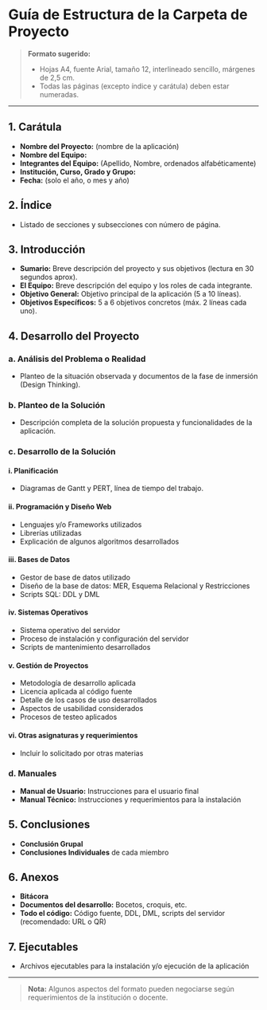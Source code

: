 # Guía de Estructura de la Carpeta de Proyecto

> **Formato sugerido:**
> - Hojas A4, fuente Arial, tamaño 12, interlineado sencillo, márgenes de 2,5 cm.
> - Todas las páginas (excepto índice y carátula) deben estar numeradas.

---

## 1. Carátula
- **Nombre del Proyecto:** (nombre de la aplicación)
- **Nombre del Equipo:**
- **Integrantes del Equipo:** (Apellido, Nombre, ordenados alfabéticamente)
- **Institución, Curso, Grado y Grupo:**
- **Fecha:** (solo el año, o mes y año)

## 2. Índice
- Listado de secciones y subsecciones con número de página.

## 3. Introducción
- **Sumario:** Breve descripción del proyecto y sus objetivos (lectura en 30 segundos aprox).
- **El Equipo:** Breve descripción del equipo y los roles de cada integrante.
- **Objetivo General:** Objetivo principal de la aplicación (5 a 10 líneas).
- **Objetivos Específicos:** 5 a 6 objetivos concretos (máx. 2 líneas cada uno).

## 4. Desarrollo del Proyecto
### a. Análisis del Problema o Realidad
- Planteo de la situación observada y documentos de la fase de inmersión (Design Thinking).

### b. Planteo de la Solución
- Descripción completa de la solución propuesta y funcionalidades de la aplicación.

### c. Desarrollo de la Solución
#### i. Planificación
- Diagramas de Gantt y PERT, línea de tiempo del trabajo.

#### ii. Programación y Diseño Web
- Lenguajes y/o Frameworks utilizados
- Librerías utilizadas
- Explicación de algunos algoritmos desarrollados

#### iii. Bases de Datos
- Gestor de base de datos utilizado
- Diseño de la base de datos: MER, Esquema Relacional y Restricciones
- Scripts SQL: DDL y DML

#### iv. Sistemas Operativos
- Sistema operativo del servidor
- Proceso de instalación y configuración del servidor
- Scripts de mantenimiento desarrollados

#### v. Gestión de Proyectos
- Metodología de desarrollo aplicada
- Licencia aplicada al código fuente
- Detalle de los casos de uso desarrollados
- Aspectos de usabilidad considerados
- Procesos de testeo aplicados

#### vi. Otras asignaturas y requerimientos
- Incluir lo solicitado por otras materias

### d. Manuales
- **Manual de Usuario:** Instrucciones para el usuario final
- **Manual Técnico:** Instrucciones y requerimientos para la instalación

## 5. Conclusiones
- **Conclusión Grupal**
- **Conclusiones Individuales** de cada miembro

## 6. Anexos
- **Bitácora**
- **Documentos del desarrollo:** Bocetos, croquis, etc.
- **Todo el código:** Código fuente, DDL, DML, scripts del servidor (recomendado: URL o QR)

## 7. Ejecutables
- Archivos ejecutables para la instalación y/o ejecución de la aplicación

---

> **Nota:** Algunos aspectos del formato pueden negociarse según requerimientos de la institución o docente.
